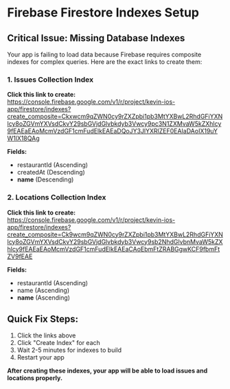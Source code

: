 # Firebase Firestore Indexes Setup

## Critical Issue: Missing Database Indexes

Your app is failing to load data because Firebase requires composite indexes for complex queries. Here are the exact links to create them:

### 1. Issues Collection Index
**Click this link to create:**
https://console.firebase.google.com/v1/r/project/kevin-ios-app/firestore/indexes?create_composite=Ckxwcm9qZWN0cy9rZXZpbi1pb3MtYXBwL2RhdGFiYXNlcy8oZGVmYXVsdCkvY29sbGVjdGlvbkdyb3Vwcy9pc3N1ZXMvaW5kZXhlcy9fEAEaEAoMcmVzdGF1cmFudElkEAEaDQoJY3JlYXRlZEF0EAIaDAoIX19uYW1lX18QAg

**Fields:**
- restaurantId (Ascending)
- createdAt (Descending) 
- __name__ (Descending)

### 2. Locations Collection Index
**Click this link to create:**
https://console.firebase.google.com/v1/r/project/kevin-ios-app/firestore/indexes?create_composite=Ck9wcm9qZWN0cy9rZXZpbi1pb3MtYXBwL2RhdGFiYXNlcy8oZGVmYXVsdCkvY29sbGVjdGlvbkdyb3Vwcy9sb2NhdGlvbnMvaW5kZXhlcy9fEAEaEAoMcmVzdGF1cmFudElkEAEaCAoEbmFtZRABGgwKCF9fbmFtZV9fEAE

**Fields:**
- restaurantId (Ascending)
- name (Ascending)
- __name__ (Ascending)

## Quick Fix Steps:
1. Click the links above
2. Click "Create Index" for each
3. Wait 2-5 minutes for indexes to build
4. Restart your app

**After creating these indexes, your app will be able to load issues and locations properly.**

